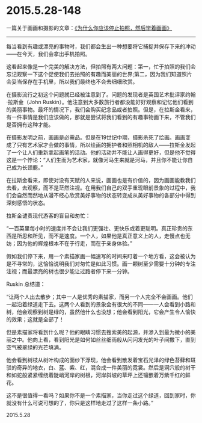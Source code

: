 2015.5.28-148
=============
一篇关于画画和摄影的文章：[《为什么你应该停止拍照，然后学着画画》](http://mp.weixin.qq.com/s?__biz=MjM5MTIwOTI4MA==&mid=206581167&idx=3&sn=3289707c957c4c8789a3c2e9af627257&scene=5#rd)

----

每当看到有趣或漂亮的事物时，我们都会生出一种想要将它捕捉并保存下来的冲动——在今天，我们会拿出手机拍照。

这看起来像是一个完美的解决方法，但拍照有两大问题：第一，忙于拍照的我们会忘记观察一下这个促使我们去拍照的有趣而美丽的世界;第二，因为我们知道照片会妥当保存在手机里，所以我们最终也不会去细细欣赏。

在摄影流行之初这个问题就已经被注意到了。问题的发现者是英国艺术批评家约翰·拉斯金（John Ruskin）。他注意到大多数旅行者都没能好好观察和记忆他们看到的美丽事物。最坏的情况下，我们会购买纪念品或者拍照。但是，在拉斯金看来，有一件事情是我们应该做的，那就是尝试将我们看到的有趣事物画下来，不管我们是否拥有这种才能。

在摄影发明之前，画画是必需品。但是在19世纪中期，摄影杀死了绘画。画画变成了只有艺术家才会做的事情，所以绘画的拥护者和照相机的敌人——拉斯金发起了一个让人们重新拿起画笔的活动。他的活动并不能让人画得更好，但是他不觉得这是一个悖论：“人们生而为艺术家，就像河马生来就是河马，并且你不能让你自己成为长颈鹿。”

在拉斯金看来，即使对没有天赋的人来说，画画也是有价值的，因为画画能教我们去看，去观察，而不是茫然注视。在用我们自己的双手重现眼前景象的过程中，我们会自然而然地从漫不经心欣赏美好事物的状态转变成从美好事物的各部分中得到深刻感悟的状态。

拉斯金谴责现代游客的盲目和匆忙：

“一百英里每小时的速度并不会让我们更强壮、更快乐或着更聪明。真正珍贵的东西是所思和所见，而不是速度。一个人，如果他是真正意义上的人，走慢点也无妨；因为他的辉煌根本不在于行走，而在于亲身体验。”

假如我们停下来，用一个素描家画一幅速写的时间来盯着一个地方看，这会被认为是不寻常的，这恰恰说明我们对匆忙是如此习惯。画一颗树至少需要十分钟的专注注视；而最漂亮的树也很少能让过路者停下来一分钟。

Ruskin 总结道：

“让两个人出去散步；其中一人是优秀的素描家，而另一个人完全不会画画。他们一起沿着绿道走下去。这两个人看到的景象会有很大的不同——一人会看到小路和树，他会观察到树是绿的，虽然他什么也没想；他会看到阳光，它会产生令人愉快的效果；这就是全部了！

但是素描家将看到什么呢？他的眼睛习惯去搜索美的起源，并渗入到最为微小的美丽之中。他向上看，看到阳光是如何如丝丝细雨般从闪闪发光的叶子间撒下，直到空气被翠绿的光芒填满。

他会看到树枝从树叶构成的面纱下浮现，他会看到散发着宝石光泽的绿色苔藓和斑驳的奇异的地衣，白、蓝、紫、红，混合成一件美丽的霓裳。然后是洞穴般的树干和如蛇般紧紧缠绕着陡峭河岸的树根，河岸斜坡的草坪上还镶嵌着万紫千红的鲜花。

这不是很值得一看吗？如果你不是一个素描家，当你走过这个绿道，回到家时，你就没有什么可说可想的了，你只是这样地走过了这样一条小路。”

2015.5.28